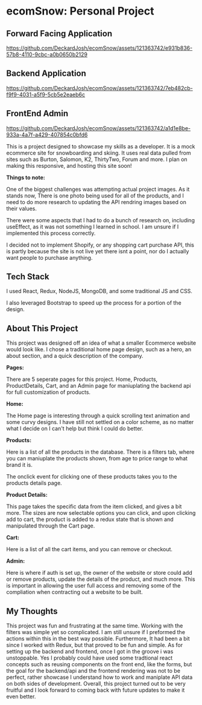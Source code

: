 <h1>ecomSnow: Personal Project</h1>
<h2>Forward Facing Application</h2>

https://github.com/DeckardJosh/ecomSnow/assets/121363742/e931b836-57b8-4110-9cbc-a0b0650b2129

<h2>Backend Application</h2>

https://github.com/DeckardJosh/ecomSnow/assets/121363742/7eb482cb-f9f9-4031-a5f9-5cb5e2eaeb6c

<h2>FrontEnd Admin</h2>

https://github.com/DeckardJosh/ecomSnow/assets/121363742/a1d1e8be-933a-4a7f-a429-407854c0bfd6



<p>This is a project designed to showcase my skills as a developer. It is a mock ecommerce site for snowboarding and skiing. It uses real data pulled from sites such as Burton, Salomon, K2, ThirtyTwo, Forum and more. I plan on making this responsive, and hosting this site soon!</p>
<p><strong>Things to note:</strong></p>
<p>One of the biggest challenges was attempting actual project images. As it stands now, There is one photo being used for all of the products, and I need to do more research to updating the API rendring images based on their values.</p>
<p>There were some aspects that I had to do a bunch of research on, including useEffect, as it was not something I learned in school. I am unsure if I implemented this process correctly.</p>
<p>I decided not to implement Shopify, or any shopping cart purchase API, this is partly because the site is not live yet there isnt a point, nor do I actually want people to purchase anything.</p>

<h2>Tech Stack</h2>
<p>I used React, Redux, NodeJS, MongoDB, and some traditional JS and CSS.</p>
<p>I also leveraged Bootstrap to speed up the process for a portion of the design.</p>

<h2>About This Project</h2>
<p>This project was designed off an idea of what a smaller Ecommerce website would look like. I chose a traditional home page design, such as a hero, an about section, and a quick description of the company.</p>

<p><strong>Pages:</strong></p>
<p>There are 5 seperate pages for this project. Home, Products, ProductDetails, Cart, and an Admin page for maniuplating the backend api for full customization of products.</p>

<p><strong>Home:</strong></p>
<p>The Home page is interesting through a quick scrolling text animation and some curvy designs. I have still not settled on a color scheme, as no matter what I decide on I can't help but think I could do better.</p>

<p><strong>Products:</strong></p>
<p>Here is a list of all the products in the database. There is a filters tab, where you can maniuplate the products shown, from age to price range to what brand it is. </p>
<p>The onclick event for clicking one of these products takes you to the products details page.</p>

<p><strong>Product Details:</strong></p>
<p>This page takes the specific data from the item clicked, and gives a bit more. The sizes are now selectable options you can click, and upon clicking add to cart, the product is added to a redux state that is shown and manipulated through the Cart page.</p>

<p><strong>Cart:</strong></p>
<p>Here is a list of all the cart items, and you can remove or checkout.</p>

<p><strong>Admin:</strong></p>
<p>Here is where if auth is set up, the owner of the website or store could add or remove products, update the details of the product, and much more. This is important in allowing the user full access and removing some of the compliation when contracting out a website to be built.</p>

<h2>My Thoughts</h2>
<p>This project was fun and frustrating at the same time. Working with the filters was simple yet so complicated. I am still unsure if I preformed the actions within this in the best way possible. Furthermore, It had been a bit since I worked with Redux, but that proved to be fun and simple. As for setting up the backend and frontend, once I got in the groove i was unstoppable. Yes I probably could have used some tradtional react concepts such as reusing components on the front end, like the forms, but the goal for the backend/api and the frontend rendering was not to be perfect, rather showcase I understand how to work and maniplate API data on both sides of development. Overall, this project turned out to be very fruitful and I look forward to coming back with future updates to make it even better.</p>
